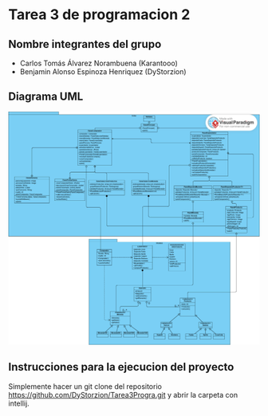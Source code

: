 # Tarea 3 de programacion 2

## Nombre integrantes del grupo
- Carlos Tomás Álvarez Norambuena (Karantooo)
- Benjamin Alonso Espinoza Henriquez (DyStorzion)
## Diagrama UML
![Uml de la tarea](UMLDelProyecto.png)
## Instrucciones para la ejecucion del proyecto
Simplemente hacer un git clone del repositorio https://github.com/DyStorzion/Tarea3Progra.git y abrir la carpeta con intellij. 